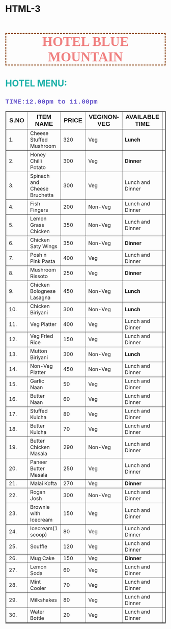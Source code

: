 # HTML-3
<!DOCTYPE html>
<html>
<head>
    <title>Hasmithraa-3</title>
</head>
<body>
    <h1 style="border-style: dashed;border-color: saddlebrown;    color: lightcoral;font-family: Cambria, Cochin, Georgia, Times, 'Times New Roman', serif;text-align: center;font-size:300%; ;">HOTEL BLUE MOUNTAIN</h1>
    <h3 style="color: lightseagreen;font-size: 200%;">HOTEL MENU:</h3>
    <h2 style="font-family: 'Courier New', Courier, monospace;color: slateblue;font-size: 150%;">TIME:12.00pm to 11.00pm</h2>
    <table border="2">
        <tr style="font-size: larger;font-family: 'Lucida Sans', 'Lucida Sans Regular', 'Lucida Grande', 'Lucida Sans Unicode', Geneva, Verdana, sans-serif;">
            <th>S.NO</th>
            <th>ITEM NAME</th>
            <th>PRICE</th>
            <th>VEG/NON-VEG</th>
            <th>AVAILABLE TIME</th>
            <th>COURSE</th>
        </tr>
        <tr>
            <td>1.</td>
            <td>Cheese Stuffed Mushroom</td>
            <td>320</td>
            <td>Veg</td>
            <td><b>Lunch</b></td>
            <td>Appetizers</td>
        </tr>
        <tr>
            <td>2.</td>
            <td>Honey Chilli Potato</td>
            <td>300</td>
            <td>Veg</td>
            <td><b>Dinner</b></td>
            <td>Appetizers</td>
        </tr>
        <tr>
            <td>3.</td>
            <td>Spinach and Cheese Bruchetta</td>
            <td>300</td>
            <td>Veg</td>
            <td>Lunch and Dinner</td>
            <td>Appetizers</td>
        </tr>
        <tr>
            <td>4.</td>
            <td>Fish Fingers</td>
            <td>200</td>
            <td>Non-Veg</td>
            <td>Lunch and Dinner</td>
            <td>Appetizers</td>
        </tr>
        <tr>
            <td>5.</td>
            <td>Lemon Grass Chicken</td>
            <td>350</td>
            <td>Non-Veg</td>
            <td>Lunch and Dinner</td>
            <td>Appetizers</td>
        </tr>
        <tr>
            <td>6.</td>
            <td>Chicken Saty Wings</td>
            <td>350</td>
            <td>Non-Veg</td>
            <td><b>Dinner</b></td>
            <td>Appetizers</td>
        </tr>
        <tr>
            <td>7.</td>
            <td>Posh n Pink Pasta</td>
            <td>400</td>
            <td>Veg</td>
            <td>Lunch and Dinner</td>
            <td>Main</td>
        </tr>
        <tr>
            <td>8.</td>
            <td>Mushroom Rissoto</td>
            <td>250</td>
            <td>Veg</td>
            <td><b>Dinner</b></td>
            <td>Main</td>
        </tr>
        <tr>
            <td>9.</td>
            <td>Chicken Bolognese Lasagna</td>
            <td>450</td>
            <td>Non-Veg</td>
            <td><b>Lunch</b></td>
            <td>Main</td>
        </tr>
        <tr>
            <td>10.</td>
            <td>Chicken Biriyani</td>
            <td>300</td>
            <td>Non-Veg</td>
            <td><b>Lunch</b></td>
            <td>Main</td>
        </tr>
        <tr>
            <td>11.</td>
            <td>Veg Platter</td>
            <td>400</td>
            <td>Veg</td>
            <td>Lunch and Dinner</td>
            <td>Main</td>
        </tr>
        <tr>
            <td>12.</td>
            <td>Veg Fried Rice</td>
            <td>150</td>
            <td>Veg</td>
            <td>Lunch and Dinner</td>
            <td>Main</td>
        </tr>
        <tr>
            <td>13.</td>
            <td>Mutton Biriyani</td>
            <td>300</td>
            <td>Non-Veg</td>
            <td><b>Lunch</b></td>
            <td>Main</td>
        </tr>
        <tr>
            <td>14.</td>
            <td>Non-Veg Platter</td>
            <td>450</td>
            <td>Non-Veg</td>
            <td>Lunch and Dinner</td>
            <td>Main</td>
        </tr>
        <tr>
            <td>15.</td>
            <td>Garlic Naan</td>
            <td>50</td>
            <td>Veg</td>
            <td>Lunch and Dinner</td>
            <td>Breads</td>
        </tr>
        <tr>
            <td>16.</td>
            <td>Butter Naan</td>
            <td>60</td>
            <td>Veg</td>
            <td>Lunch and Dinner</td>
            <td>Breads</td>
        </tr>
        <tr>
            <td>17.</td>
            <td>Stuffed Kulcha</td>
            <td>80</td>
            <td>Veg</td>
            <td>Lunch and Dinner</td>
            <td>Breads</td>
        </tr>
        <tr>
            <td>18.</td>
            <td>Butter Kulcha</td>
            <td>70</td>
            <td>Veg</td>
            <td>Lunch and Dinner</td>
            <td>Breads</td>
        </tr>
        <tr>
            <td>19.</td>
            <td>Butter Chicken Masala</td>
            <td>290</td>
            <td>Non-Veg</td>
            <td>Lunch and Dinner</td>
            <td>Gravy</td>
        </tr>
        <tr>
            <td>20.</td>
            <td>Paneer Butter Masala</td>
            <td>250</td>
            <td>Veg</td>
            <td>Lunch and Dinner</td>
            <td>Gravy</td>
        </tr>
        <tr>
            <td>21.</td>
            <td>Malai Kofta</td>
            <td>270</td>
            <td>Veg</td>
            <td><b>Dinner</b></td>
            <td>Gravy</td>
        </tr>
        <tr>
            <td>22.</td>
            <td>Rogan Josh</td>
            <td>300</td>
            <td>Non-Veg</td>
            <td>Lunch and Dinner</td>
            <td>Gravy</td>
        </tr>
        <tr>
            <td>23.</td>
            <td>Brownie with Icecream</td>
            <td>150</td>
            <td>Veg</td>
            <td>Lunch and Dinner</td>
            <td>Dessert</td>
        </tr>
        <tr>
            <td>24.</td>
            <td>Icecream(1 scoop)</td>
            <td>80</td>
            <td>Veg</td>
            <td>Lunch and Dinner</td>
            <td>Dessert</td>
        </tr>
        <tr>
            <td>25.</td>
            <td>Souffle</td>
            <td>120</td>
            <td>Veg</td>
            <td>Lunch and Dinner</td>
            <td>Dessert</td>
        </tr>
        <tr>
            <td>26.</td>
            <td>Mug Cake</td>
            <td>150</td>
            <td>Veg</td>
            <td><b>Dinner</b></td>
            <td>Dessert</td>
        </tr>
        <tr>
            <td>27.</td>
            <td>Lemon Soda</td>
            <td>60</td>
            <td>Veg</td>
            <td>Lunch and Dinner</td>
            <td>Beverages</td>
        </tr>
        <tr>
            <td>28.</td>
            <td>Mint Cooler</td>
            <td>70</td>
            <td>Veg</td>
            <td>Lunch and Dinner</td>
            <td>Beverages</td>
        </tr>
        <tr>
            <td>29.</td>
            <td>Milkshakes</td>
            <td>80</td>
            <td>Veg</td>
            <td>Lunch and Dinner</td>
            <td>Beverages</td>
        </tr>
        <tr>
            <td>30.</td>
            <td>Water Bottle</td>
            <td>20</td>
            <td>Veg</td>
            <td>Lunch and Dinner</td>
            <td>Beverages</td>
        </tr>
    </table>
</body>
</html>
